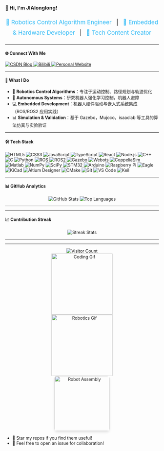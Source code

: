 ### 👋 Hi, I'm JIAlonglong!  

<div align="center" style="font-size: 1.2rem; line-height: 1.8; margin: 20px 0;">
  <span style="color: #36BCF7;">🤖 Robotics Control Algorithm Engineer</span>  
  <span style="margin: 0 10px;">|</span>  
  <span style="color: #36BCF7;">🔧 Embedded & Hardware Developer</span>  
  <span style="margin: 0 10px;">|</span>  
  <span style="color: #36BCF7;">📝 Tech Content Creator</span>  
</div>

---

#### 🌐 Connect With Me  
<p align="left">
  <a href="https://blog.csdn.net/weixin_63189332?type=blog" target="_blank">
    <img src="https://img.shields.io/badge/CSDN-博客-FF4500?style=for-the-badge&logo=csdn&logoColor=white" alt="CSDN Blog" />
  </a>
  <a href="https://space.bilibili.com/87890857" target="_blank">
    <img src="https://img.shields.io/badge/Bilibili-视频-00A1D6?style=for-the-badge&logo=bilibili&logoColor=white" alt="Bilibili" />
  </a>
  <a href="https://jialonglong.github.io/" target="_blank">
    <img src="https://img.shields.io/badge/个人网站-Website-2563EB?style=for-the-badge&logo=google-chrome&logoColor=white" alt="Personal Website" />
  </a>
</p>

---

#### 🚀 What I Do  
- 🔌 **Robotics Control Algorithms**：专注于运动控制、路径规划与轨迹优化  
- 🤖 **Autonomous Systems**：研究机器人强化学习控制，机器人避障 
- 💻 **Embedded Development**：机器人硬件驱动与嵌入式系统集成（ROS/ROS2 应用实践）  
- 📊 **Simulation & Validation**：基于 Gazebo，Mujoco，isaaclab 等工具的算法仿真与实验验证  

---

#### 🛠️ Tech Stack  
<p align="left">
  <img src="https://img.shields.io/badge/HTML5-E34F26?style=flat-square&logo=html5&logoColor=white" alt="HTML5" />
  <img src="https://img.shields.io/badge/CSS3-1572B6?style=flat-square&logo=css3&logoColor=white" alt="CSS3" />
  <img src="https://img.shields.io/badge/JavaScript-F7DF1E?style=flat-square&logo=javascript&logoColor=black" alt="JavaScript" />
  <img src="https://img.shields.io/badge/TypeScript-3178C6?style=flat-square&logo=typescript&logoColor=white" alt="TypeScript" />
  <img src="https://img.shields.io/badge/React-61DAFB?style=flat-square&logo=react&logoColor=black" alt="React" />
  <img src="https://img.shields.io/badge/Node.js-339933?style=flat-square&logo=node.js&logoColor=white" alt="Node.js" />
    <!-- 核心编程语言 -->
  <img src="https://img.shields.io/badge/C++-00599C?style=flat-square&logo=c%2B%2B&logoColor=white" alt="C++" />
  <img src="https://img.shields.io/badge/C-00599C?style=flat-square&logo=c&logoColor=white" alt="C" />
  <img src="https://img.shields.io/badge/Python-3776AB?style=flat-square&logo=python&logoColor=white" alt="Python" />
  
  <!-- 机器人操作系统 -->
  <img src="https://img.shields.io/badge/ROS-22314E?style=flat-square&logo=ros&logoColor=white" alt="ROS" />
  <img src="https://img.shields.io/badge/ROS2-22314E?style=flat-square&logo=ros&logoColor=white" alt="ROS2" />
  
  <!-- 仿真与建模 -->
  <img src="https://img.shields.io/badge/Gazebo-121F3D?style=flat-square&logo=gazebo&logoColor=white" alt="Gazebo" />
  <img src="https://img.shields.io/badge/Webots-0A749B?style=flat-square&logo=webots&logoColor=white" alt="Webots" />
  <img src="https://img.shields.io/badge/CoppeliaSim-5D4037?style=flat-square&logo=coppeliasim&logoColor=white" alt="CoppeliaSim" />
  
  <!-- 算法与数学工具 -->
  <img src="https://img.shields.io/badge/Matlab-0076A8?style=flat-square&logo=mathworks&logoColor=white" alt="Matlab" />
  <img src="https://img.shields.io/badge/NumPy-013243?style=flat-square&logo=numpy&logoColor=white" alt="NumPy" />
  <img src="https://img.shields.io/badge/SciPy-8CAAE6?style=flat-square&logo=scipy&logoColor=white" alt="SciPy" />
  
  <!-- 嵌入式与硬件 -->
  <img src="https://img.shields.io/badge/STM32-03234B?style=flat-square&logo=stmicroelectronics&logoColor=white" alt="STM32" />
  <img src="https://img.shields.io/badge/Arduino-00979D?style=flat-square&logo=arduino&logoColor=white" alt="Arduino" />
  <img src="https://img.shields.io/badge/Raspberry%20Pi-A22846?style=flat-square&logo=raspberry-pi&logoColor=white" alt="Raspberry Pi" />
  
  <!-- 电路板设计 -->
  <img src="https://img.shields.io/badge/Eagle-2C3E50?style=flat-square&logo=autodesk&logoColor=white" alt="Eagle" />
  <img src="https://img.shields.io/badge/KiCad-2D79C7?style=flat-square&logo=kicad&logoColor=white" alt="KiCad" />
  <img src="https://img.shields.io/badge/Altium-1BA0D7?style=flat-square&logo=altium&logoColor=white" alt="Altium Designer" />
  
  <!-- 开发与版本控制 -->
  <img src="https://img.shields.io/badge/CMake-064F8C?style=flat-square&logo=cmake&logoColor=white" alt="CMake" />
  <img src="https://img.shields.io/badge/Git-F05032?style=flat-square&logo=git&logoColor=white" alt="Git" />
  <img src="https://img.shields.io/badge/VS%20Code-007ACC?style=flat-square&logo=visual-studio-code&logoColor=white" alt="VS Code" />
  <img src="https://img.shields.io/badge/Keil-313131?style=flat-square&logo=keil&logoColor=white" alt="Keil" />
</p>

---

#### 📊 GitHub Analytics  
<div align="center">
  <img src="https://github-readme-stats.vercel.app/api?username=JIAlonglong&show_icons=true&theme=blueberry&count_private=true&include_all_commits=true&card_width=450" alt="GitHub Stats" />
  <img src="https://github-readme-stats.vercel.app/api/top-langs/?username=JIAlonglong&theme=blueberry&layout=compact&card_width=320&langs_count=6" alt="Top Languages" />
</div>

---

<!-- #### 🔥 Featured Projects  
<div align="center">
  <a href="https://github.com/JIAlonglong/jialonglong.github.io">
    <img src="https://github-readme-stats.vercel.app/api/pin/?username=JIAlonglong&repo=jialonglong.github.io&theme=blueberry" alt="Personal Website" />
  </a>
</div> -->

---

#### 📈 Contribution Streak  
<div align="center">
  <img src="https://github-readme-streak-stats.herokuapp.com/?user=JIAlonglong&theme=blueberry&date_format=M%20j%5B%2C%20Y%5D" alt="Streak Stats" />
</div>

---

<!-- #### 🎯 Latest Blog Posts -->  
<!-- 自动同步最新博客，需配置 RSS 链接 -->
<!-- 可使用 https://github.com/utkarsh2102/github-readme-medium/blob/master/README.md 工具 -->
<!-- [博客标题1](博客链接1)  
- [博客标题2](博客链接2)  -->

---
  
<p align="center">
  <img src="https://profile-counter.glitch.me/JIAlonglong/count.svg?theme=blue" alt="Visitor Count" />
  <br>
  <img src="https://media.giphy.com/media/2IudUHdI075HL02Pkk/giphy.gif" width="200" alt="Coding Gif" />
  <br>
  <img src="https://media.giphy.com/media/3oKIPnAiaMCws8nOsE/giphy.gif" width="200" alt="Robotics Gif" />
  <br>
  <img src="https://media.giphy.com/media/du3J3cXyzhj75IOgvA/giphy.gif" width="180" alt="Robot Assembly" style="border-radius: 8px; box-shadow: 0 4px 8px rgba(0,0,0,0.1);" />
</p>

  
<!-- 隐藏的互动提示 -->
- 🌟 Star my repos if you find them useful!  
- 📩 Feel free to open an issue for collaboration!  
